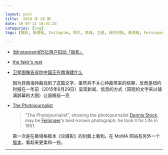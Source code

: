 ```yaml
---

layout: post
title:  2016 年 28 周
date: 16-07-11 14:41:25
categories: [log]
tags: [摄影, 桑塔格, Instagram, 照片, 南海, 卫星, 纽约时报, 桑塔格, Feininger, Photojournalist]

---
```


- [当Instagram的5亿用户扣动「扳机」](https://dailyio.me/2016-07-09)

- [the fakir's rest](https://www.youtube.com/watch?v=Qv3M7FxJqtM)

- [卫星图像告诉你中国正在南海建什么](http://www.nytimes.com/interactive/2015/07/30/world/asia/what-china-has-been-building-in-the-south-china-sea-cn.html)

	因为菲南海仲裁找到了这篇文字，虽然并不关心仲裁带来的结果，反而是纽约时报在一年前（2015年6月29日）呈现新闻、信息的方式（简短的文字夹以铺满屏幕的大图）让我眼前一亮

- [The Photojournalist](https://en.wikipedia.org/wiki/File:Feininger,_The_Photojournalist.jpg)

	> "The Photojournalist", showing the photojournalist [Dennis Stock](https://en.wikipedia.org/wiki/Dennis_Stock), may be [Feininger](https://en.wikipedia.org/wiki/Andreas_Feininger)'s best-known photograph; he took it for Life in 1951.

	第一次是在桑塔格那本《论摄影》的封面上看到。在 MoMA 网站有另外一个[版本](http://www.moma.org/collection/works/82485)，看起来更柔和一些。

---
